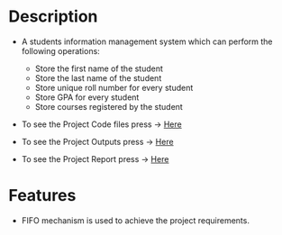 # Description

- A students information management system which can perform the following operations:
	- Store the first name of the student
	- Store the last name of the student
	- Store unique roll number for every student 
	- Store GPA for every student
	- Store courses registered by the student

- To see the Project Code files press -> [Here](https://github.com/mgtera200/Master-Embedded-System/tree/main/PROJECTS/%5B%20Student-Management-System%20%5D/Code%20Files%20%5B%20STM32%20Cube%20IDE%20Project%20%5D)
- To see the Project Outputs press -> [Here](https://github.com/mgtera200/Master-Embedded-System/tree/main/PROJECTS/%5B%20Student-Management-System%20%5D/Outputs%20%5B%20PNG%20%5D)
- To see the Project Report press -> [Here](https://github.com/mgtera200/Master-Embedded-System/blob/main/PROJECTS/%5B%20Student-Management-System%20%5D/Report%20%5B%20PDF%20%5D/Project.2_REPORT.pdf)


# Features

- FIFO mechanism is used to achieve the project requirements.




